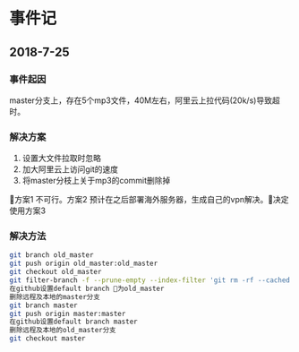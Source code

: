 # 事件记

## 2018-7-25

### 事件起因
master分支上，存在5个mp3文件，40M左右，阿里云上拉代码(20k/s)导致超时。

### 解决方案
1. 设置大文件拉取时忽略
2. 加大阿里云上访问git的速度
3. 将master分枝上关于mp3的commit删除掉

方案1 不可行。方案2 预计在之后部署海外服务器，生成自己的vpn解决。决定使用方案3

### 解决方法
```bash
git branch old_master 
git push origin old_master:old_master
git checkout old_master
git filter-branch -f --prune-empty --index-filter 'git rm -rf --cached --ignore-unmatch *.mp3' --tag-name-filter cat -- --all
在github设置default branch 为old_master
删除远程及本地的master分支
git branch master
git push origin master:master
在github设置default branch master
删除远程及本地的old_master分支
git checkout master
```

